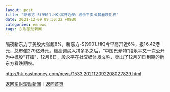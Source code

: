 ```yaml
---
layout: post
title: "新东方-S(9901.HK)高开近6% 段永平卖出其看跌期权"
date: 2021-12-09 09:30:22 +0800
categories: emnews
tags: 东财滚动新闻
---
```


隔夜新东方于美股大涨超8%，新东方-S(9901.HK)今早高开近6%，报16.42港元，总市值279亿港元。继高调买入拼多多之后，“中国巴菲特”段永平又一次公开为中概股“打擂”，12月8日，段永平在社交媒体发文称，卖出了12月31日到期的新东方看跌期权。

<http://hk.eastmoney.com/news/1533,202112092208027829.html>

[返回东财滚动新闻](//finews.withounder.com/emnews/)｜[返回首页](//finews.withounder.com/)